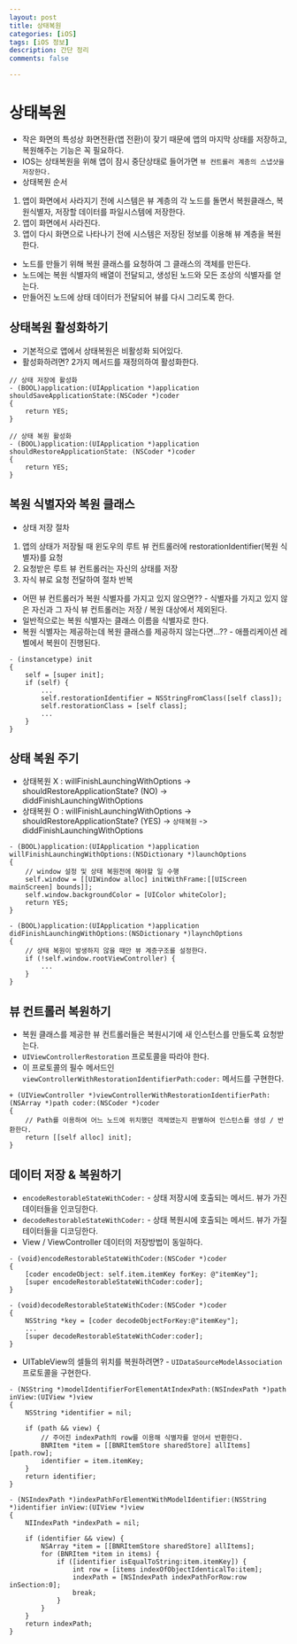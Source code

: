 ```yaml
---
layout: post
title: 상태복원
categories: [iOS]
tags: [iOS 정보]
description: 간단 정리
comments: false

---
```


# 상태복원
* 작은 화면의 특성상 화면전환(앱 전환)이 잦기 때문에 앱의 마지막 상태를 저장하고, 복원해주는 기능은 꼭 필요하다.
* IOS는 상태복원을 위해 앱이 잠시 중단상태로 들어가면 `뷰 컨트롤러 계층의 스냅샷을 저장한다.`
* 상태복원 순서
1. 앱이 화면에서 사라지기 전에 시스템은 뷰 계층의 각 노드를 돌면서 복원클래스, 복원식별자, 저장할 데이터를 파일시스템에 저장한다.
2. 앱이 화면에서 사라진다.
3. 앱이 다시 화면으로 나타나기 전에 시스템은 저장된 정보를 이용해 뷰 계층을 복원한다.
* 노드를 만들기 위해 복원 클래스를 요청하여 그 클래스의 객체를 만든다.
* 노드에는 복원 식별자의 배열이 전달되고, 생성된 노드와 모든 조상의 식별자를 얻는다.
* 만들어진 노드에 상태 데이터가 전달되어 뷰를 다시 그리도록 한다.

## 상태복원 활성화하기
* 기본적으로 앱에서 상태복원은 비활성화 되어있다.
* 활성화하려면? 2가지 메서드를 재정의하여 활성화한다.

```obj-c
// 상태 저장에 활성화
- (BOOL)application:(UIApplication *)application shouldSaveApplicationState:(NSCoder *)coder
{
    return YES;
}

// 상태 복원 활성화
- (BOOL)application:(UIApplication *)application shouldRestoreApplicationState: (NSCoder *)coder
{
    return YES;
}

```

## 복원 식별자와 복원 클래스
* 상태 저장 절차
1. 앱의 상태가 저장될 때 윈도우의 루트 뷰 컨트롤러에 restorationIdentifier(복원 식별자)를 요청
2. 요청받은 루트 뷰 컨트롤러는 자신의 상태를 저장
3. 자식 뷰로 요청 전달하여 절차 반복
* 어떤 뷰 컨트롤러가 복원 식별자를 가지고 있지 않으면?? - 식별자를 가지고 있지 않은 자신과 그 자식 뷰 컨트롤러는 저장 / 복원 대상에서 제외된다.
* 일반적으로는 복원 식별자는 클래스 이름을 식별자로 한다.
* 복원 식별자는 제공하는데 복원 클래스를 제공하지 않는다면...?? - 애플리케이션 레벨에서 복원이 진행된다.

```obj-c
- (instancetype) init
{
    self = [super init];
    if (self) {
        ...
        self.restorationIdentifier = NSStringFromClass([self class]);
        self.restorationClass = [self class];
        ...
    }
}
```

## 상태 복원 주기
* 상태복원 X : willFinishLaunchingWithOptions -> shouldRestoreApplicationState? (NO) -> diddFinishLaunchingWithOptions
* 상태복원 O : willFinishLaunchingWithOptions -> shouldRestoreApplicationState? (YES) -> `상태복원` -> diddFinishLaunchingWithOptions

```obj-c
- (BOOL)application:(UIApplication *)application willFinishLaunchingWithOptions:(NSDictionary *)launchOptions
{
    // window 설정 및 상태 복원전에 해야할 일 수행
    self.window = [[UIWindow alloc] initWithFrame:[[UIScreen mainScreen] bounds]];
    self.window.backgroundColor = [UIColor whiteColor];
    return YES;
}

- (BOOL)application:(UIApplication *)application didFinishLaunchingWithOptions:(NSDictionary *)laynchOptions
{
    // 상태 복원이 발생하지 않을 때만 뷰 계층구조를 설정한다.
    if (!self.window.rootViewController) {
        ...
    }
}
```

## 뷰 컨트롤러 복원하기
* 복원 클래스를 제공한 뷰 컨트롤러들은 복원시기에 새 인스턴스를 만들도록 요청받는다.
* `UIViewControllerRestoration` 프로토콜을 따라야 한다.
* 이 프로토콜의 필수 메서드인 `viewControllerWithRestorationIdentifierPath:coder:` 메서드를 구현한다.

```obj-c
+ (UIViewController *)viewControllerWithRestorationIdentifierPath:(NSArray *)path coder:(NSCoder *)coder
{
    // Path를 이용하여 어느 노드에 위치했던 객체였는지 판별하여 인스턴스를 생성 / 반환한다.
    return [[self alloc] init];
}

```

## 데이터 저장 & 복원하기
* `encodeRestorableStateWithCoder:` - 상태 저장시에 호출되는 메서드. 뷰가 가진 데이터들을 인코딩한다.
* `decodeRestorableStateWithCoder:` - 상태 복원시에 호출되는 메서드. 뷰가 가질 테이터들을 디코딩한다.
* View / ViewController 데이터의 저장방법이 동일하다.

```obj-c
- (void)encodeRestorableStateWithCoder:(NSCoder *)coder
{
    [coder encodeObject: self.item.itemKey forKey: @"itemKey"];
    [super encodeRestorableStateWithCoder:coder];
}

- (void)decodeRestorableStateWithCoder:(NSCoder *)coder
{
    NSString *key = [coder decodeObjectForKey:@"itemKey"];
    ...
    [super decodeRestorableStateWithCoder:coder];
}
```

* UITableView의 셀들의 위치를 복원하려면? - `UIDataSourceModelAssociation` 프로토콜을 구현한다.

```obj-c
- (NSString *)modelIdentifierForElementAtIndexPath:(NSIndexPath *)path inView:(UIView *)view
{
    NSString *identifier = nil;
    
    if (path && view) {
        // 주어진 indexPath의 row를 이용해 식별자를 얻어서 반환한다.
        BNRItem *item = [[BNRItemStore sharedStore] allItems][path.row];
        identifier = item.itemKey;
    }
    return identifier;
}

- (NSIndexPath *)indexPathForElementWithModelIdentifier:(NSString *)identifier inView:(UIView *)view
{
    NIIndexPath *indexPath = nil;
    
    if (identifier && view) {
        NSArray *item = [[BNRItemStore sharedStore] allItems];
        for (BNRItem *item in items) {
            if ([identifier isEqualToString:item.itemKey]) {
                int row = [items indexOfObjectIdenticalTo:item];
                indexPath = [NSIndexPath indexPathForRow:row inSection:0];
                break;
            }
        }
    }
    return indexPath;
}
```
